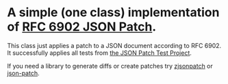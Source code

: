# A simple (one class) implementation of [RFC 6902 JSON Patch](http://tools.ietf.org/html/rfc6902).

This class just applies a patch to a JSON document according to RFC 6902. It successfully applies all tests from [the JSON Patch Test Project](https://github.com/json-patch/json-patch-tests).

If you need a library to generate diffs or create patches try [zjsonpatch](https://github.com/flipkart-incubator/zjsonpatch) or [json-patch](https://github.com/java-json-tools/json-patch).
